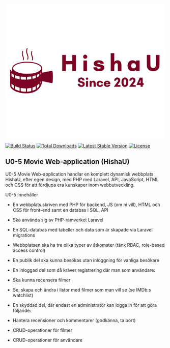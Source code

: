<p align="center"><a href="#" target="_blank"><img src="./public/images/logo.svg"></a></p>

<p align="center">

<a href="https://img.shields.io/appveyor/build/:user/https%3A%2F%2Fgithub.com%2Fwill3343%2FU05-project-app/:branch
 "></a>

<a href="https://travis-ci.org/laravel/framework"><img src="https://travis-ci.org/laravel/framework.svg" alt="Build Status"></a>
<a href="https://packagist.org/packages/laravel/framework"><img src="https://img.shields.io/packagist/dt/laravel/framework" alt="Total Downloads"></a>
<a href="https://packagist.org/packages/laravel/framework"><img src="https://img.shields.io/packagist/v/laravel/framework" alt="Latest Stable Version"></a>
<a href="https://packagist.org/packages/laravel/framework"><img src="https://img.shields.io/packagist/l/laravel/framework" alt="License"></a>
</p>

## U0-5 Movie Web-application (HishaU)

U0-5 Movie Web-application handlar en komplett dynamisk webbplats HishaU, efter egen design, med PHP med Laravel, API, JavaScript, HTML och CSS för att fördjupa era kunskaper inom webbutveckling.


U0-5 Innehåller 

- En webbplats skriven med PHP för backend, JS (om ni vill), HTML och CSS för front-end samt en databas i SQL, API 

- Ska använda sig av PHP-ramverket Laravel

- En SQL-databas med tabeller och data som är skapade via Laravel migrations

- Webbplatsen ska ha tre olika typer av åtkomster (tänk RBAC, role-based access control)

- En publik del ska kunna besökas utan inloggning för vanliga besökare

- En inloggad del som då kräver registrering där man som användare:

- Ska kunna recensera filmer

- Se, skapa och ändra i listor med filmer som man vill se (se IMDb:s watchlist)

- En skyddad del, där endast en administratör kan logga in för att göra följande:

- Hantera recensioner och kommentarer (godkänna, ta bort)

- CRUD-operationer för filmer

- CRUD-operationer för användare